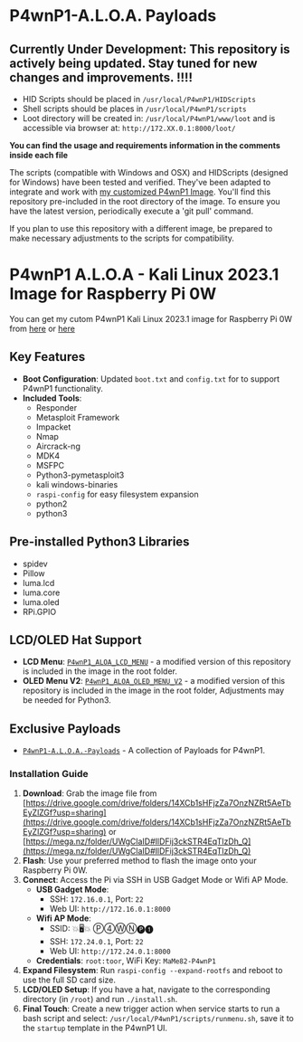 # P4wnP1-A.L.O.A. Payloads

## Currently Under Development: This repository is actively being updated. Stay tuned for new changes and improvements. !!!!

- HID Scripts should be placed in `/usr/local/P4wnP1/HIDScripts`
- Shell scripts should be places in `/usr/local/P4wnP1/scripts`
- Loot directory will be created in: `/usr/local/P4wnP1/www/loot` and is accessible via browser at: `http://172.XX.0.1:8000/loot/`

**You can find the usage and requirements information in the comments inside each file**

The scripts (compatible with Windows and OSX) and HIDScripts (designed for Windows) have been tested and verified. They've been adapted to integrate and work with [my customized P4wnP1 Image](https://drive.google.com/drive/folders/14XCb1sHFjzZa7OnzNZRt5AeTbEyZlZGf?usp=sharing). You'll find this repository pre-included in the root directory of the image. To ensure you have the latest version, periodically execute a 'git pull' command.

If you plan to use this repository with a different image, be prepared to make necessary adjustments to the scripts for compatibility.

# P4wnP1 A.L.O.A - Kali Linux 2023.1 Image for Raspberry Pi 0W

You can get my cutom P4wnP1 Kali Linux 2023.1 image for Raspberry Pi 0W from [here](https://drive.google.com/drive/folders/14XCb1sHFjzZa7OnzNZRt5AeTbEyZlZGf?usp=sharing) or [here](https://mega.nz/folder/UWgClaID#IlDFij3ckSTR4EqTlzDh_Q)

## Key Features

- **Boot Configuration**: Updated `boot.txt` and `config.txt` for to support P4wnP1 functionality.
- **Included Tools**:
  - Responder
  - Metasploit Framework
  - Impacket
  - Nmap
  - Aircrack-ng
  - MDK4
  - MSFPC
  - Python3-pymetasploit3
  - kali windows-binaries
  - `raspi-config` for easy filesystem expansion
  - python2
  - python3

## Pre-installed Python3 Libraries

- spidev
- Pillow
- luma.lcd
- luma.core
- luma.oled
- RPi.GPIO

## LCD/OLED Hat Support

- **LCD Menu**: [`P4wnP1_ALOA_LCD_MENU`](https://github.com/NightRang3r/P4wnP1_ALOA_LCD_MENU.git) - a modified version of this repository is included in the image in the root folder.
- **OLED Menu V2**: [`P4wnP1_ALOA_OLED_MENU_V2`](https://github.com/beboxos/P4wnP1_ALOA_OLED_MENU_V2.git) - a modified version of this repository is included in the image in the root folder, Adjustments may be needed for Python3.

## Exclusive Payloads

- [`P4wnP1-A.L.O.A.-Payloads`](https://github.com/NightRang3r/P4wnP1-A.L.O.A.-Payloads.git) - A collection of Payloads for P4wnP1.

### Installation Guide

1. **Download**: Grab the image file from [https://drive.google.com/drive/folders/14XCb1sHFjzZa7OnzNZRt5AeTbEyZlZGf?usp=sharing](https://drive.google.com/drive/folders/14XCb1sHFjzZa7OnzNZRt5AeTbEyZlZGf?usp=sharing) or [https://mega.nz/folder/UWgClaID#IlDFij3ckSTR4EqTlzDh_Q](https://mega.nz/folder/UWgClaID#IlDFij3ckSTR4EqTlzDh_Q)
2. **Flash**: Use your preferred method to flash the image onto your Raspberry Pi 0W.
3. **Connect**: Access the Pi via SSH in USB Gadget Mode or Wifi AP Mode.
   - **USB Gadget Mode**:
     - SSH: `172.16.0.1`, Port: `22`
     - Web UI: `http://172.16.0.1:8000`
   - **Wifi AP Mode**:
     - SSID: 💥🖥💥 Ⓟ➃ⓌⓃ🅟❶
     - SSH: `172.24.0.1`, Port: `22`
     - Web UI: `http://172.24.0.1:8000`
   - **Credentials**: `root:toor`, WiFi Key: `MaMe82-P4wnP1`
4. **Expand Filesystem**: Run `raspi-config --expand-rootfs` and reboot to use the full SD card size.
5. **LCD/OLED Setup**: If you have a hat, navigate to the corresponding directory (in `/root`) and run `./install.sh`.
6. **Final Touch**: Create a new trigger action when service starts to run a bash script and select: `/usr/local/P4wnP1/scripts/runmenu.sh`, save it to the `startup` template in the P4wnP1 UI.
